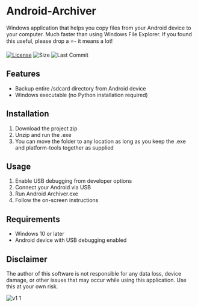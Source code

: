# Android-Archiver
Windows application that helps you copy files from your Android device to your computer. Much faster than using Windows File Explorer. If you found this useful, please drop a ⭐- it means a lot!

[![License](https://img.shields.io/github/license/mirbyte/Android-Archiver?color=34A853&maxAge=604800)](https://raw.githubusercontent.com/mirbyte/Android-Archiver/master/LICENSE)
![Size](https://img.shields.io/github/repo-size/mirbyte/Android-Archiver?label=size&color=34A853&maxAge=86400)
![Last Commit](https://img.shields.io/github/last-commit/mirbyte/Android-Archiver?color=34A853&label=repo+updated)

## Features
- Backup entire /sdcard directory from Android device
- Windows executable (no Python installation required)

## Installation
1. Download the project zip
2. Unzip and run the .exe
3. You can move the folder to any location as long as you keep the .exe and platform-tools together as supplied

## Usage
1. Enable USB debugging from developer options
2. Connect your Android via USB
3. Run Android Archiver.exe
4. Follow the on-screen instructions

## Requirements
- Windows 10 or later
- Android device with USB debugging enabled

## Disclaimer
The author of this software is not responsible for any data loss, device damage, or other issues that may occur while using this application. Use this at your own risk.




![v1 1](https://github.com/user-attachments/assets/50bcf297-c505-43f0-aff6-9bd810766ba0)



